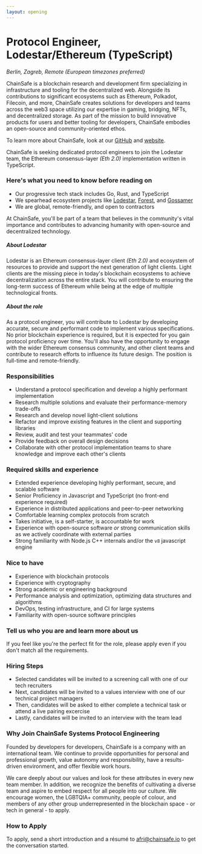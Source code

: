 ```yaml
---
layout: opening
---
```


# Protocol Engineer, Lodestar/Ethereum (TypeScript)

_Berlin, Zagreb, Remote (European timezones preferred)_

ChainSafe is a blockchain research and development firm specializing in
infrastructure and tooling for the decentralized web. Alongside its
contributions to significant ecosystems such as Ethereum, Polkadot, Filecoin,
and more, ChainSafe creates solutions for developers and teams across the
web3 space utilizing our expertise in gaming, bridging, NFTs, and
decentralized storage. As part of the mission to build innovative products
for users and better tooling for developers, ChainSafe embodies an open-source
and community-oriented ethos.

To learn more about ChainSafe, look at our [GitHub](https://github.com/ChainSafe)
and [website](https://chainsafe.io/).

ChainSafe is seeking dedicated protocol engineers to join the Lodestar team,
the Ethereum consensus-layer _(Eth 2.0)_ implementation written in TypeScript.

### Here's what you need to know before reading on

- Our progressive tech stack includes Go, Rust, and TypeScript
- We spearhead ecosystem projects like
  [Lodestar](https://github.com/ChainSafe/lodestar),
  [Forest](https://github.com/ChainSafe/forest), and
  [Gossamer](https://github.com/ChainSafe/gossamer)
- We are global, remote-friendly, and open to contractors

At ChainSafe, you'll be part of a team that believes in the community's vital
importance and contributes to advancing humanity with open-source and
decentralized technology.


##### About Lodestar

Lodestar is an Ethereum consensus-layer client _(Eth 2.0)_ and ecosystem of
resources to provide and support the next generation of light clients. Light
clients are the missing piece in today's blockchain ecosystems to achieve
decentralization across the entire stack. You will contribute to ensuring the
long-term success of Ethereum while being at the edge of multiple technological
fronts.

##### About the role

As a protocol engineer, you will contribute to Lodestar by developing accurate,
secure and performant code to implement various specifications. No prior
blockchain experience is required, but it is expected for you gain protocol
proficiency over time. You'll also have the opportunity to engage with the wider
Ethereum consensus community, and other client teams and contribute to research
efforts to influence its future design. The position is full-time and
remote-friendly.

### Responsibilities

- Understand a protocol specification and develop a highly performant
  implementation
- Research multiple solutions and evaluate their performance-memory trade-offs
- Research and develop novel light-client solutions
- Refactor and improve existing features in the client and supporting libraries
- Review, audit and test your teammates' code
- Provide feedback on overall design decisions
- Collaborate with other protocol implementation teams to share knowledge and
  improve each other's clients

### Required skills and experience

- Extended experience developing highly performant, secure, and scalable
  software
- Senior Proficiency in Javascript and TypeScript (no front-end experience
  required)
- Experience in distributed applications and peer-to-peer networking
- Comfortable learning complex protocols from scratch
- Takes initiative, is a self-starter, is accountable for work
- Experience with open-source software _or_ strong communication skills as we
  actively coordinate with external parties
- Strong familiarity with Node.js C++ internals and/or the `v8` javascript engine

### Nice to have

- Experience with blockchain protocols
- Experience with cryptography
- Strong academic or engineering background
- Performance analysis and optimization, optimizing data structures and
  algorithms
- DevOps, testing infrastructure, and CI for large systems
- Familiarity with open-source software principles

### Tell us who you are and learn more about us

If you feel like you're the perfect fit for the role, please apply even if you
don't match all the requirements.

### Hiring Steps

- Selected candidates will be invited to a screening call with one of our
  tech recruiters
- Next, candidates will be invited to a values interview with one of our
  technical project managers
- Then, candidates will be asked to either complete a technical task or attend
  a live pairing excercise
- Lastly, candidates will be invited to an interview with the team lead

### Why Join ChainSafe Systems Protocol Engineering

Founded by developers for developers, ChainSafe is a company with an
international team. We continue to provide opportunities for personal and
professional growth, value autonomy and responsibility, have a results-driven
environment, and offer flexible work hours.

We care deeply about our values and look for these attributes in every new team
member. In addition, we recognize the benefits of cultivating a diverse team and
aspire to embed respect for all people into our culture. We encourage women, the
LGBTQIA+ community, people of colour, and members of any other group
underrepresented in the blockchain space - or tech in general - to apply.

### How to Apply

To apply, send a short introduction and a résumé to <afri@chainsafe.io> to get
the conversation started.
